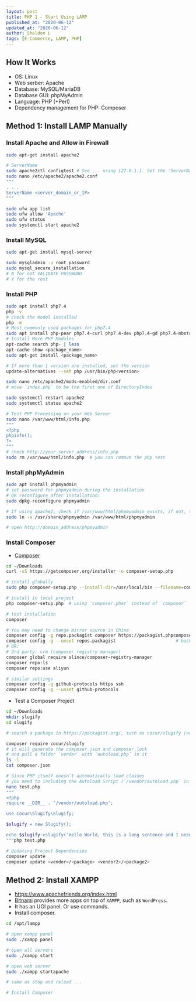 ```yaml
---
layout: post
title: PHP 1 - Start Using LAMP
published_at: "2020-06-12"
updated_at: "2020-06-12"
author: Sheldon L
tags: [E-Commerce, LAMP, PHP]
---
```


## How It Works

- OS: Linux
- Web serber: Apache
- Database: MySQL/MariaDB
- Database GUI: phpMyAdmin
- Language: PHP (+Perl)
- Dependency management for PHP: Composer

## Method 1: Install LAMP Manually

### Install Apache and Allow in Firewall

```bash
sudo apt-get install apache2

# ServerName
sudo apache2ctl configtest # See ... using 127.0.1.1. Set the 'ServerName' ...
sudo nano /etc/apache2/apache2.conf
"""
. . .
ServerName <server_domain_or_IP>
"""

sudo ufw app list
sudo ufw allow 'Apache'
sudo ufw status
sudo systemctl start apache2
```

### Install MySQL

```bash
sudo apt-get install mysql-server

sudo mysqladmin -u root password
sudo mysql_secure_installation
# N for not VALIDATE PASSWORD
# Y for the rest
```

### Install PHP

```bash
sudo apt install php7.4
php -v
# check the model installed
php -m
# Most commonly used packages for php7.4
sudo apt install php-pear php7.4-curl php7.4-dev php7.4-gd php7.4-mbstring php7.4-zip php7.4-mysql php7.4-xml
# Install More PHP Modules
apt-cache search php- | less
apt-cache show <package_name>
sudo apt-get install <package_name>

# If more than 1 version are installed, set the version
update-alternatives --set php /usr/bin/php<version>

sudo nano /etc/apache2/mods-enabled/dir.conf
# move `index.php` to be the first one of DirectoryIndex

sudo systemctl restart apache2
sudo systemctl status apache2

# Test PHP Processing on your Web Server
sudo nano /var/www/html/info.php
"""
<?php
phpinfo();
?>
"""
# check http://your_server_address/info.php
sudo rm /var/www/html/info.php  # you can remove the php test
```

### Install phpMyAdmin

```bash
sudo apt install phpmyadmin
# set password for phpmyadmin during the installation
# OR reconfigure after installation:
sudo dpkg-reconfigure phpmyadmin

# If using apache2, check if /var/www/html/phpmyadmin exists, if not, then:
sudo ln -s /usr/share/phpmyadmin /var/www/html/phpmyadmin

# open http://domain_address/phpmyadmin
```

### Install Composer

- [Composer](https://getcomposer.org/download/)

```bash
cd ~/Downloads
curl -sS https://getcomposer.org/installer -o composer-setup.php

# install globally
sudo php composer-setup.php --install-dir=/usr/local/bin --filename=composer

# install in local project
php composer-setup.php  # using `composer.phar` instead of `composer`

# test installation
composer

# You may need to change mirror source in China
composer config -g repo.packagist composer https://packagist.phpcomposer.com # -g: global, Chinese source
composer config -g --unset repos.packagist                       # back to default: https://packagist.org
# OR:
# 3rd party: crm (composer registry manager)
composer global require slince/composer-registry-manager
composer repo:ls
composer repo:use aliyun

# similar settings
composer config -g github-protocols https ssh
composer config -g --unset github-protocols

```

- Test a Composer Project

```bash
cd ~/Downloads
mkdir slugify
cd slugify

# search a package in https://packagist.org/, such as cocur/slugify (<vender>/<package>)

composer require cocur/slugify
# it will generate the composer.json and composer.lock
# and pull a folder `vender` with `autoload.php` in it
ls -l
cat composer.json

# Since PHP itself doesn’t automatically load classes
# you need to including the Autoload Script (`/vendor/autoload.php` in this case)
nano test.php
"""
<?php
require __DIR__ . '/vendor/autoload.php';

use Cocur\Slugify\Slugify;

$slugify = new Slugify();

echo $slugify->slugify('Hello World, this is a long sentence and I need to make a slug from it!');
"""php test.php

# Updating Project Dependencies
composer update
composer update <vendor>/<package> <vendor2>/<package2>
```

## Method 2: Install XAMPP

- <https://www.apachefriends.org/index.html>
- [Bitnami](https://bitnami.com/stack/xampp) provides more apps on top of `XAMPP`, such as `WordPress`.
- It has an UGI panel. Or use commands.
- Install composer.

```bash
cd /opt/lampp

# open xampp panel
sudo ./xampp panel

# open all servers
sudo ./xampp start

# open web server
sudo ./xampp startapache

# same as stop and reload ...

# Install Composer
```
